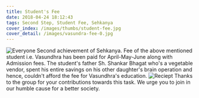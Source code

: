 ```yaml
---
title: Student's Fee
date: 2018-04-24 18:12:43
tags: Second Step, Student Fee, Sehkanya
cover_index: /images/thumbs/student-fee.jpg
cover_detail: /images/vasundra-fee-0.jpg
---
```

![Everyone](/images/vasundra-fee-1.jpg)
Second achievement of Sehkanya. Fee of the above mentioned student i.e. Vasundhra has been paid for April-May-June along with Admission fees. The student's father Sh. Shankar Bhagat who's a vegetable vendor, spent his entire savings on his other daughter's brain operation and hence, couldn't afford the fee for Vasundhra's education.
![Reciept](/images/vasundra-fee-2.jpg)
Thanks to the group for your contributions towards this task. We urge you to join in our humble cause for a better society.
